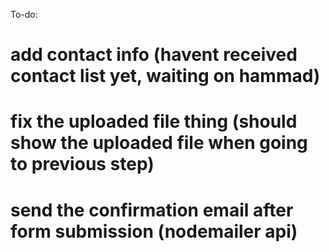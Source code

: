 To-do:

# add contact info (havent received contact list yet, waiting on hammad)

# fix the uploaded file thing (should show the uploaded file when going to previous step)

# send the confirmation email after form submission (nodemailer api)
